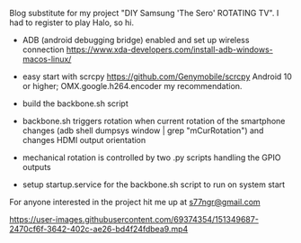 



Blog substitute for my project "DIY Samsung 'The Sero' ROTATING TV". I had to register to play Halo, so hi. 




- ADB (android debugging bridge) enabled and set up wireless connection https://www.xda-developers.com/install-adb-windows-macos-linux/

- easy start with scrcpy https://github.com/Genymobile/scrcpy Android 10 or higher; OMX.google.h264.encoder my recommendation. 

- build the backbone.sh script

- backbone.sh triggers rotation when current rotation of the smartphone changes (adb shell dumpsys window | grep "mCurRotation") and changes HDMI output orientation

- mechanical rotation is controlled by two .py scripts handling the GPIO outputs

- setup startup.service for the backbone.sh script to run on system start


For anyone interested in the project hit me up at s77ngr@gmail.com

https://user-images.githubusercontent.com/69374354/151349687-2470cf6f-3642-402c-ae26-bd4f24fdbea9.mp4





<!---
su77ungr/su77ungr is a special repository because its `README.md` (this file) appears on your GitHub profile.
You can click the Preview link to take a look at your changes.
--->
